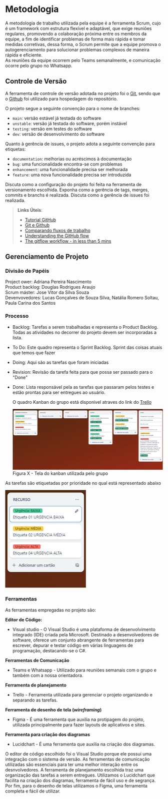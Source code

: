 
# Metodologia

A metodologia de trabalho utilizada pela equipe é a ferramenta Scrum, cujo é um framework com estrutura flexível e adaptável, que exige reuniões regulares, promovendo a colaboração próxima entre os membros da equipe, a fim de identificar problemas de forma mais rápida e tomar medidas corretivas, dessa forma, o Scrum permite que a equipe promova o autogerenciamento para solucionar problemas complexos de maneira rápida e eficiente.<br>
As reuniões da equipe ocorrem pelo Teams semanalmente, e comunicação ocorre pelo grupo no Whatsapp.

## Controle de Versão

A ferramenta de controle de versão adotada no projeto foi o
[Git](https://git-scm.com/), sendo que o [Github](https://github.com)
foi utilizado para hospedagem do repositório.

O projeto segue a seguinte convenção para o nome de branches:

- `main`: versão estável já testada do software
- `unstable`: versão já testada do software, porém instável
- `testing`: versão em testes do software
- `dev`: versão de desenvolvimento do software

Quanto à gerência de issues, o projeto adota a seguinte convenção para
etiquetas:

- `documentation`: melhorias ou acréscimos à documentação
- `bug`: uma funcionalidade encontra-se com problemas
- `enhancement`: uma funcionalidade precisa ser melhorada
- `feature`: uma nova funcionalidade precisa ser introduzida

Discuta como a configuração do projeto foi feita na ferramenta de versionamento escolhida. Exponha como a gerência de tags, merges, commits e branchs é realizada. Discuta como a gerência de issues foi realizada.

> **Links Úteis**:
> - [Tutorial GitHub](https://guides.github.com/activities/hello-world/)
> - [Git e Github](https://www.youtube.com/playlist?list=PLHz_AreHm4dm7ZULPAmadvNhH6vk9oNZA)
>  - [Comparando fluxos de trabalho](https://www.atlassian.com/br/git/tutorials/comparing-workflows)
> - [Understanding the GitHub flow](https://guides.github.com/introduction/flow/)
> - [The gitflow workflow - in less than 5 mins](https://www.youtube.com/watch?v=1SXpE08hvGs)

## Gerenciamento de Projeto

### Divisão de Papéis

Project ower: Adriana Pereira Nascimento
<br>
Product backlog: Douglas Rodrigues Araujo
<br>
Scrum máster: Jose Vitor da Silva Souza
<br>
Devenvovedores: Lucas Gonçalves de Souza Silva, Natália Romero Soltau, Paula Carina dos Santos

### Processo

* Backlog: Tarefas a serem trabalhadas e representa o Product Backlog. Todas as atividades no decorrer do projeto devem ser incorporadas a lista.
* To Do: Este quadro representa o Sprint Backlog. Sprint das coisas atuais que temos que fazer
* Doing: Aqui são as tarefas que foram iniciadas 
* Revision: Revisão da tarefa feita para que possa ser passado para o "Done"
* Done: Lista responsável pela as tarefas que passaram pelos testes e estão prontas para ser entregues ao usuário.
 
    O quadro Kanban do grupo está disponivel atraves do link do <a href="https://trello.com/b/ZNhswrMS/meu-treino">Trello</a>

    ![Kanban](https://github.com/ICEI-PUC-Minas-PMV-ADS/pmv-ads-2024-1-e2-proj-int-t1-meu-treino/blob/main/docs/img/Kanban.JPG)
    Figura X - Tela do kanban utilizada pelo grupo


As tarefas são etiquetadas por prioridade no qual está representado abaixo

![recurso](https://github.com/ICEI-PUC-Minas-PMV-ADS/pmv-ads-2024-1-e2-proj-int-t1-meu-treino/blob/main/docs/img/recurso.JPG)




### Ferramentas

As ferramentas empregadas no projeto são:

**Editor de Código:**
- Visual studio - O Visual Studio é uma plataforma de desenvolvimento integrado (IDE) criada pela Microsoft. Destinado a desenvolvedores de software, oferece um conjunto abrangente de ferramentas para escrever, depurar e testar código em várias linguagens de programação, destacando-se o C#.

**Ferramentas de Comunicação**
- Teams e Whatsapp - Utilizado para reuniões semanais com o grupo e também com a nossa orientadora.

**Ferramenta de planejamento**
- Trello - Ferramenta utilizada para gerenciar o projeto organizando e separando as tarefas. 

**Ferramenta de desenho de tela (_wireframing_)**
- Figma - É uma ferramenta que auxilia na protipagem do projeto, utilizada principalmente para fazer layouts de aplicativos e sites.

**Ferramenta para criação dos diagramas**
- Lucidchart - É uma ferramenta que auxilia na criação dos diagramas.
  
O editor de código escolhido foi o Visual Studio porque ele possui uma integração com o
sistema de versão. As ferramentas de comunicação utilizadas são essenciais para ter uma melhor interação entre os desnvolvedores. A ferramenta de
planejamento escolhida traz uma organização das tarefas a serem entregues. Utilizamos o Lucidchart que facilita na criação dos diagramas,
ferramenta de fácil uso e de segrança. Por fim, para o desenho de telas utilizamos o Figma, uma ferramenta completa e fácil de utilizar.

